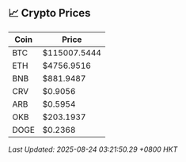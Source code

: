 ## 📈 Crypto Prices

| Coin | Price |
| ---- | ----- |
| BTC | $115007.5444 |
| ETH | $4756.9516 |
| BNB | $881.9487 |
| CRV | $0.9056 |
| ARB | $0.5954 |
| OKB | $203.1937 |
| DOGE | $0.2368 |

_Last Updated: 2025-08-24 03:21:50.29 +0800 HKT_